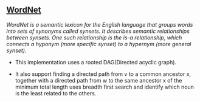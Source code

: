 ## [WordNet](https://coursera.cs.princeton.edu/algs4/assignments/wordnet/specification.php)
_WordNet is a semantic lexicon for the English language that groups words into sets of synonyms called synsets. It describes semantic relationships between synsets. One such relationship is the is-a relationship, which connects a hyponym (more specific synset) to a hypernym (more general synset)._
* This implementation uses a rooted DAG(Directed acyclic graph). 
- It also support finding a directed path from v to a common ancestor x, together with a directed path from w to the same ancestor x of the minimum total length uses breadth first search and identify which noun is the least related to the others.
